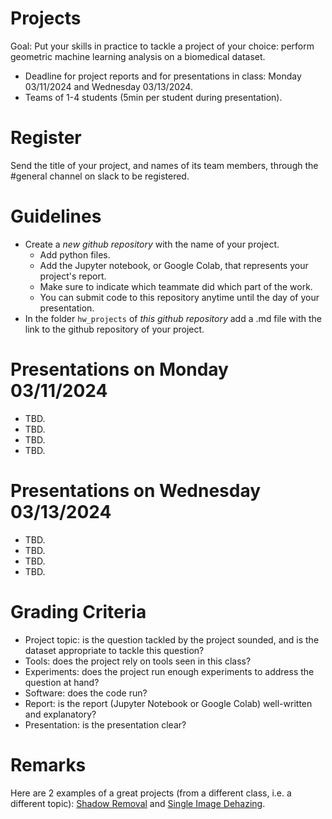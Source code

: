 # Projects

Goal: Put your skills in practice to tackle a project of your choice: perform geometric machine learning analysis on a biomedical dataset.

- Deadline for project reports and for presentations in class: Monday 03/11/2024 and Wednesday 03/13/2024.
- Teams of 1-4 students (5min per student during presentation).

# Register

Send the title of your project, and names of its team members, through the #general channel on slack to be registered.

# Guidelines

- Create a _new github repository_ with the name of your project.
  - Add python files.
  - Add the Jupyter notebook, or Google Colab, that represents your project's report.
  - Make sure to indicate which teammate did which part of the work.
  - You can submit code to this repository anytime until the day of your presentation.
- In the folder `hw_projects` of _this github repository_ add a .md file with the link to the github repository of your project.

# Presentations on Monday 03/11/2024

- TBD.
- TBD.
- TBD.
- TBD.

# Presentations on Wednesday 03/13/2024

- TBD.
- TBD.
- TBD.
- TBD.

# Grading Criteria

- Project topic: is the question tackled by the project sounded, and is the dataset appropriate to tackle this question?
- Tools: does the project rely on tools seen in this class?
- Experiments: does the project run enough experiments to address the question at hand?
- Software: does the code run?
- Report: is the report (Jupyter Notebook or Google Colab) well-written and explanatory?
- Presentation: is the presentation clear?

# Remarks

Here are 2 examples of a great projects (from a different class, i.e. a different topic): [Shadow Removal](https://github.com/bioshape-lab/ece278a/tree/main/projects/Shadow-Removal) and [Single Image Dehazing](https://github.com/bioshape-lab/ece278a/tree/main/projects/Single_Image_dehazing).
